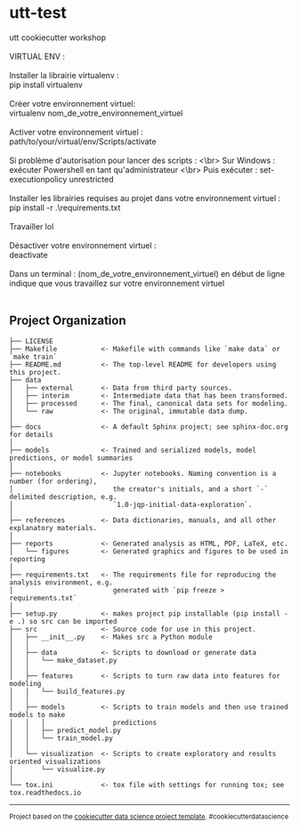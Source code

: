utt-test
==============================

utt cookiecutter workshop
<br/><br/>
VIRTUAL ENV :
<br/><br/>
Installer la librairie virtualenv :<br/> 
pip install virtualenv
<br/><br/>
Créer votre environnement virtuel:<br/> 
virtualenv nom_de_votre_environnement_virtuel
<br/><br/>
Activer votre environnement virtuel :<br/> 
path/to/your/virtual/env/Scripts/activate
<br/><br/>
Si problème d'autorisation pour lancer des scripts : <\br>
Sur Windows : exécuter Powershell en tant qu'administrateur <\br>
Puis exécuter : set-executionpolicy unrestricted
<br/><br/>
Installer les librairies requises au projet dans votre environnement virtuel :<br/> 
pip install -r .\requirements.txt
<br/><br/>
Travailler lol
<br/><br/> 
Désactiver votre environnement virtuel :<br/> 
deactivate
<br/><br/> 
Dans un terminal :
(nom_de_votre_environnement_virtuel) en début de ligne indique que vous travaillez sur votre environnement virtuel
<br/><br/>    
 
Project Organization
------------

    ├── LICENSE
    ├── Makefile           <- Makefile with commands like `make data` or `make train`
    ├── README.md          <- The top-level README for developers using this project.
    ├── data
    │   ├── external       <- Data from third party sources.
    │   ├── interim        <- Intermediate data that has been transformed.
    │   ├── processed      <- The final, canonical data sets for modeling.
    │   └── raw            <- The original, immutable data dump.
    │
    ├── docs               <- A default Sphinx project; see sphinx-doc.org for details
    │
    ├── models             <- Trained and serialized models, model predictions, or model summaries
    │
    ├── notebooks          <- Jupyter notebooks. Naming convention is a number (for ordering),
    │                         the creator's initials, and a short `-` delimited description, e.g.
    │                         `1.0-jqp-initial-data-exploration`.
    │
    ├── references         <- Data dictionaries, manuals, and all other explanatory materials.
    │
    ├── reports            <- Generated analysis as HTML, PDF, LaTeX, etc.
    │   └── figures        <- Generated graphics and figures to be used in reporting
    │
    ├── requirements.txt   <- The requirements file for reproducing the analysis environment, e.g.
    │                         generated with `pip freeze > requirements.txt`
    │
    ├── setup.py           <- makes project pip installable (pip install -e .) so src can be imported
    ├── src                <- Source code for use in this project.
    │   ├── __init__.py    <- Makes src a Python module
    │   │
    │   ├── data           <- Scripts to download or generate data
    │   │   └── make_dataset.py
    │   │
    │   ├── features       <- Scripts to turn raw data into features for modeling
    │   │   └── build_features.py
    │   │
    │   ├── models         <- Scripts to train models and then use trained models to make
    │   │   │                 predictions
    │   │   ├── predict_model.py
    │   │   └── train_model.py
    │   │
    │   └── visualization  <- Scripts to create exploratory and results oriented visualizations
    │       └── visualize.py
    │
    └── tox.ini            <- tox file with settings for running tox; see tox.readthedocs.io


--------

<p><small>Project based on the <a target="_blank" href="https://drivendata.github.io/cookiecutter-data-science/">cookiecutter data science project template</a>. #cookiecutterdatascience</small></p>

